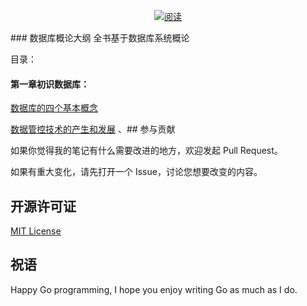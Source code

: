 <p align="center">
  <a href="https://github.com/LiningZhu/database"><img src="https://img.shields.io/badge/阅读-read-brightgreen.svg" alt="阅读"></a>
</p>
### 数据库概论大纲
全书基于数据库系统概论

目录：

#### 第一章初识数据库：

[数据库的四个基本概念](数据库系统概论/第一讲初识数据库/数据库的四个基本概念.md)

[数据管控技术的产生和发展](数据库系统概论/第一讲初识数据库/数据管控技术的产生和发展.md)
、## 参与贡献

如果你觉得我的笔记有什么需要改进的地方，欢迎发起 Pull Request。

如果有重大变化，请先打开一个 Issue，讨论您想要改变的内容。

## 开源许可证

[MIT License](./LICENSE "MIT License")

## 祝语

Happy Go programming, I hope you enjoy writing Go as much as I do.

